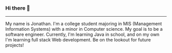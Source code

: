 ### Hi there 👋

<hr>

My name is Jonathan. I'm a college student majoring in MIS (Management Information Systems) with a minor in Computer science. My goal is to be a software engineer. Currently, I'm learning Java in school, and on my own I'm learning full stack Web development. Be on the lookout for future projects!



<!--
**Jmends/jmends** is a ✨ _special_ ✨ repository because its `README.md` (this file) appears on your GitHub profile.



Here are some ideas to get you started:

- 🔭 I’m currently working on ...
- 🌱 I’m currently learning ...
- 👯 I’m looking to collaborate on ...
- 🤔 I’m looking for help with ...
- 💬 Ask me about ...
- 📫 How to reach me: ...
- 😄 Pronouns: ...
- ⚡ Fun fact: ...
-->
